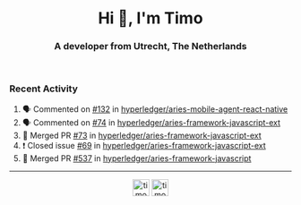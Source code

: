 <h1 align="center">Hi 👋, I'm Timo</h1>
<h3 align="center">A developer from Utrecht, The Netherlands</h3>
<br/>
<!-- https://github.com/rahuldkjain/github-profile-readme-generator --!>

<!--  <p align="left"><img src="https://github-readme-stats.vercel.app/api?username=timoglastra&show_icons=true&count_private=true&" alt="timoglastra" /></p> --!>

<!--
Github language stats
<p align="left"><img src="https://github-readme-stats.vercel.app/api/top-langs/?username=timoglastra&layout=compact" alt="timoglastra" /><p>
-->

<!-- Codestats language stats -->
<!-- <p align="left"><img src="https://codestats-readme.vercel.app/api/top-langs/?username=timoglastra&layout=compact&language_count=12" alt="timoglastra" /><p>    --!>
  
<h3>Recent Activity</h3>

<!--START_SECTION:activity-->
1. 🗣 Commented on [#132](https://github.com/hyperledger/aries-mobile-agent-react-native/issues/132) in [hyperledger/aries-mobile-agent-react-native](https://github.com/hyperledger/aries-mobile-agent-react-native)
2. 🗣 Commented on [#74](https://github.com/hyperledger/aries-framework-javascript-ext/issues/74) in [hyperledger/aries-framework-javascript-ext](https://github.com/hyperledger/aries-framework-javascript-ext)
3. 🎉 Merged PR [#73](https://github.com/hyperledger/aries-framework-javascript-ext/pull/73) in [hyperledger/aries-framework-javascript-ext](https://github.com/hyperledger/aries-framework-javascript-ext)
4. ❗️ Closed issue [#69](https://github.com/hyperledger/aries-framework-javascript-ext/issues/69) in [hyperledger/aries-framework-javascript-ext](https://github.com/hyperledger/aries-framework-javascript-ext)
5. 🎉 Merged PR [#537](https://github.com/hyperledger/aries-framework-javascript/pull/537) in [hyperledger/aries-framework-javascript](https://github.com/hyperledger/aries-framework-javascript)
<!--END_SECTION:activity-->

---

<p align="center">
<a href="https://twitter.com/timoglastra" target="blank"><img align="center" src="https://cdn.jsdelivr.net/npm/simple-icons@3.0.1/icons/twitter.svg" alt="timoglastra" height="30" width="30" /></a>
<a href="https://linkedin.com/in/timoglastra" target="blank"><img align="center" src="https://cdn.jsdelivr.net/npm/simple-icons@3.0.1/icons/linkedin.svg" alt="timoglastra" height="30" width="30" /></a>
</p>



